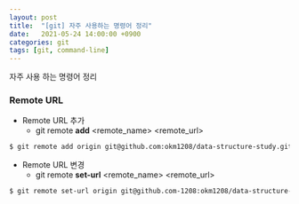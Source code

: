 ```yaml
---
layout: post
title:  "[git] 자주 사용하는 명령어 정리"
date:   2021-05-24 14:00:00 +0900
categories: git
tags: [git, command-line] 
---
```


자주 사용 하는 명령어 정리

### Remote URL

- Remote URL 추가 
    - git remote **add** \<remote_name> \<remote_url>

 ```bash
 $ git remote add origin git@github.com:okm1208/data-structure-study.git 
 ``` 

- Remote URL 변경 
    - git remote **set-url** \<remote_name> \<remote_url>
    
 ```bash
 $ git remote set-url origin git@github.com-1208:okm1208/data-structure-study.git  
 ``` 





